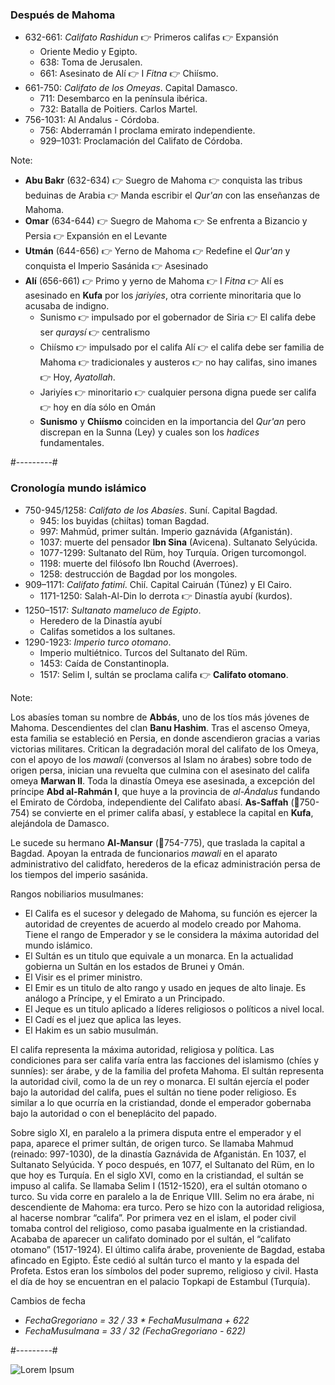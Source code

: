 ### Después de Mahoma

* 632-661: *Califato Rashidun* 👉 Primeros califas 👉 Expansión
  * Oriente Medio y Egipto.
  * 638: Toma de Jerusalen.
  * 661: Asesinato de Alí 👉 I *Fitna* 👉 Chiísmo.
* 661-750: *Califato de los Omeyas*. Capital Damasco.
  * 711: Desembarco en la península ibérica.
  * 732: Batalla de Poitiers. Carlos Martel.
* 756-1031: Al Andalus - Córdoba.
  * 756: Abderramán I proclama emirato independiente.
  * 929–1031: Proclamación del Califato de Córdoba.

Note:

* **Abu Bakr** (632-634) 👉 Suegro de Mahoma 👉 conquista las tribus beduinas de Arabia 👉 Manda escribir el *Qur'an* con las enseñanzas de Mahoma. 
* **Omar** (634-644) 👉 Suegro de Mahoma 👉 Se enfrenta a Bizancio y Persia 👉 Expansión en el Levante 
* **Utmán** (644-656) 👉 Yerno de Mahoma 👉 Redefine el *Qur'an* y conquista el Imperio Sasánida 👉 Asesinado
* **Alí** (656-661) 👉 Primo y yerno de Mahoma 👉 I *Fitna* 👉 Alí es asesinado en **Kufa** por los *jariyíes*, otra corriente minoritaria que lo acusaba de indigno.
	* Sunismo 👉 impulsado por el gobernador de Siria 👉 El califa debe ser *quraysí* 👉 centralismo
	* Chiísmo 👉 impulsado por el califa Alí 👉 el califa debe ser familia de Mahoma 👉 tradicionales y austeros 👉 no hay califas, sino imanes 👉 Hoy, *Ayatollah*.
	* Jariyíes 👉 minoritario 👉 cualquier persona digna puede ser califa 👉 hoy en día sólo en Omán
	* **Sunismo** y **Chiísmo** coinciden en la importancia del  *Qur'an* pero discrepan en la Sunna (Ley) y cuales son los *hadices* fundamentales.


#---------#

### Cronología mundo islámico

* 750-945/1258: *Califato de los Abasíes*. Suní. Capital Bagdad.
	* 945: los buyidas (chiítas) toman Bagdad.
	* 997: Mahmūd, primer sultán. Imperio gaznávida (Afganistán).
	* 1037: muerte del pensador **Ibn Sina** (Avicena). Sultanato Selyúcida.
	* 1077-1299: Sultanato del Rüm, hoy Turquía. Origen turcomongol.
	* 1198: muerte del filósofo Ibn Rouchd (Averroes).
	* 1258: destrucción de Bagdad por los mongoles.
* 909–1171: *Califato fatimí*. Chií. Capital Cairuán (Túnez) y El Cairo.
	* 1171-1250: Salah-Al-Din lo derrota 👉 Dinastía ayubí (kurdos).
* 1250–1517: *Sultanato mameluco de Egipto*.
	* Heredero de la Dinastía ayubí
	* Califas sometidos a los sultanes.
* 1290-1923: *Imperio turco otomano*.
	* Imperio multiétnico. Turcos del Sultanato del Rüm.
	* 1453: Caída de Constantinopla.
	* 1517: Selim I, sultán se proclama califa 👉 **Califato otomano**.


Note:

Los abasíes toman su nombre de **Abbás**, uno de los tíos más jóvenes de Mahoma. Descendientes del clan **Banu Hashim**. Tras el ascenso Omeya, esta familia se estableció en Persia, en donde ascendieron gracias a varias victorias militares. Critican la degradación moral del califato de los Omeya, con el apoyo de los *mawali* (conversos al Islam no árabes) sobre todo de origen persa, inician una revuelta que culmina con el asesinato del califa omeya **Marwan II**. Toda la dinastía Omeya ese asesinada, a excepción del príncipe **Abd al-Rahmán I**, que huye a la provincia de *al-Ándalus* fundando el Emirato de Córdoba, independiente del Califato abasí. **As-Saffah** (👑750-754) se convierte en el primer califa abasí, y establece la capital en **Kufa**, alejándola de Damasco.

Le sucede su hermano **Al-Mansur** (👑754-775), que traslada la capital a Bagdad. Apoyan la entrada de funcionarios *mawali* en el aparato administrativo del calidfato, herederos de la eficaz administración persa de los tiempos del imperio sasánida.

<p>Rangos nobiliarios musulmanes:
	<ul>
		<li>El Califa es el sucesor y delegado de Mahoma, su función es ejercer la autoridad de creyentes de acuerdo al modelo creado por Mahoma. Tiene el rango de Emperador y se le considera la máxima autoridad del mundo islámico.</li>
		<li>El Sultán es un titulo que equivale a un monarca. En la actualidad gobierna un Sultán en los estados de Brunei y Omán.</li>
		<li>El Visir es el primer ministro.</li>
		<li>El Emir es un titulo de alto rango y usado en jeques de alto linaje. Es análogo a Príncipe, y el Emirato a un Principado.</li>
		<li>El Jeque es un titulo aplicado a líderes religiosos o políticos a nivel local.</li>
		<li>El Cadí es el juez que aplica las leyes.</li>
		<li>El Hakim es un sabio musulmán.</li>
	</ul>
	El califa representa la máxima autoridad, religiosa y política. Las condiciones para ser califa varía entra las facciones del islamismo (chíes y sunníes): ser árabe, y de la familia del profeta Mahoma. El sultán representa la autoridad civil, como la de un rey o monarca. El sultán ejercía el poder bajo la autoridad del califa, pues el sultán no tiene poder religioso. Es similar a lo que ocurría en la cristiandad, donde el emperador gobernaba bajo la autoridad o con el beneplácito del papado.
</p>
<p>
	Sobre siglo XI, en paralelo a la primera disputa entre el emperador y el papa, aparece el primer sultán, de origen turco. Se llamaba Mahmud (reinado: 997-1030), de la dinastía Gaznávida de Afganistán. En 1037, el Sultanato Selyúcida. Y poco después, en 1077, el Sultanato del Rüm, en lo que hoy es Turquía. En el siglo XVI, como en la cristiandad, el sultán se impuso al califa. Se llamaba Selim I (1512-1520), era el sultán otomano o turco. Su vida corre en paralelo a la de Enrique VIII. Selim no era árabe, ni descendiente de Mahoma: era turco. Pero se hizo con la autoridad religiosa, al hacerse nombrar “califa”. Por primera vez en el islam, el poder civil tomaba control del religioso, como pasaba igualmente en la cristiandad. Acababa de aparecer un califato dominado por el sultán, el “califato otomano” (1517-1924). El último califa árabe, proveniente de Bagdad, estaba afincado en Egipto. Éste cedió al sultán turco el manto y la espada del Profeta. Estos eran los símbolos del poder supremo, religioso y civil. Hasta el día de hoy se encuentran en el palacio Topkapi de Estambul (Turquía).
</p>
<p>Cambios de fecha<ul> <li><em>FechaGregoriano = 32 / 33 *  FechaMusulmana + 622</em></li><li><em> FechaMusulmana = 33 / 32 (FechaGregoriano - 622)</em></li></ul></p>



#---------#


<img  data-src="images/assets-expansion-islamica-timeline.jpg" alt="Lorem Ipsum">





